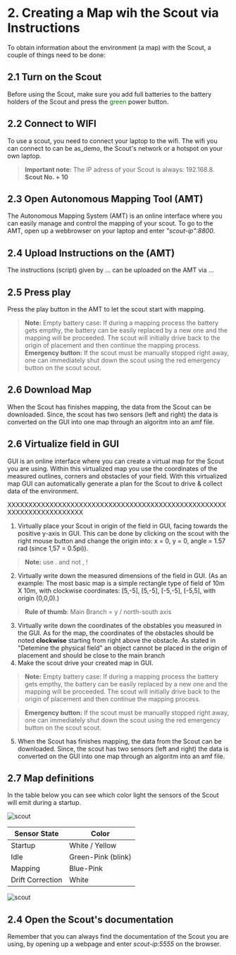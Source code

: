 # 2. Creating a Map wih the Scout via Instructions
To obtain information about the environment (a map) with the Scout, a couple of things need to be done:

## 2.1 Turn on the Scout
Before using the Scout, make sure you add full batteries to the battery holders of the Scout and press the <span style="color:green">green</span> power button. 

## 2.2 Connect to WIFI
To use a scout, you need to connect your laptop to the wifi. The wifi you can connect to can be as_demo, the Scout's network or a hotspot on your own laptop.
> **Important note:** The IP adress of your Scout is always: 192.168.8. **Scout No. + 10**

## 2.3 Open Autonomous Mapping Tool (AMT) 
The Autonomous Mapping System (AMT) is an online interface where you can easily manage and control the mapping of your scout. To go to the AMT, open up a webbrowser on your laptop and enter  _"scout-ip":8800_.

## 2.4 Upload Instructions on the (AMT) 
The instructions (script) given by ... can be uploaded on the AMT via ...

## 2.5 Press play 
Press the play button in the AMT to let the scout start with mapping.
> **Note:** Empty battery case: If during a mapping process the battery gets empthy, the battery can be easily replaced by a new one and the mapping will be proceeded. The scout will initially drive back to the origin of placement and then continue the mapping process.
> **Emergency button:** If the scout must be manually stopped right away, one can immediately shut down the scout using the red emergency button on the scout scout.

## 2.6 Download Map
 When the Scout has finishes mapping, the data from the Scout can be downloaded. Since, the scout has two sensors (left and right) the data is converted on the GUI into one map through an algoritm into an amf file.

## 2.6 Virtualize field in GUI
GUI is an online interface where you can create a virtual map for the Scout you are using. Within this virtualized map you use the coordinates of the measured outlines, corners and obstacles of your field. With this virtualized map GUI can automatically generate a plan for the Scout to drive & collect data of the environment.  

XXXXXXXXXXXXXXXXXXXXXXXXXXXXXXXXXXXXXXXXXXXXXXXXXXXXXXXXXXXXXXXXXXXXXX














1. Virtually place your Scout in origin of the field in GUI, facing towards the positive y-axis in GUI. This can be done by clicking on the scout with the right mouse button and change the origin into: x = 0, y = 0, angle = 1.57 rad (since 1,57 = 0.5pi)). 
> **Note:** use . and not , !
2. Virtually write down the measured dimensions of the field in GUI. (As an example: The most basic map is a simple rectangle type of field of 10m X 10m, with clockwise coordinates: [5,-5], [5,-5], [-5,-5], [-5,5], with origin (0,0,0).)
> **Rule of thumb**: Main Branch = y / north-south axis 
3. Virtually write down the coordinates of the obstables you measured in the GUI. As for the map, the coordinates of the obstacles should be noted **clockwise** starting from right above the obstacle. As stated in "Detemine the physical field" an object cannot be placed in the origin of placement and should be close to the main branch
4. Make the scout drive your created map in GUI. 
> **Note:** Empty battery case: If during a mapping process the battery gets empthy, the battery can be easily replaced by a new one and the mapping will be proceeded. The scout will initially drive back to the origin of placement and then continue the mapping process.

> **Emergency button:** If the scout must be manually stopped right away, one can immediately shut down the scout using the red emergency button on the scout scout.

5. When the Scout has finishes mapping, the data from the Scout can be downloaded. Since, the scout has two sensors (left and right) the data is converted on the GUI into one map through an algoritm into an amf file.

## 2.7 Map definitions

In the table below you can see which color light the sensors of the Scout will emit during a startup. 

![scout](images/_B3A2767.jpg)

| Sensor State | Color |
|--------------|-------|
| Startup | White / Yellow  |
| Idle | Green-Pink (blink) |
| Mapping | Blue-Pink |
| Drift Correction | White | 


![scout](images/_B3A2752.jpg)


## 2.4 Open the Scout's documentation
Remember that you can always find the documentation of the Scout you are using, by opening up a webpage and enter _scout-ip:5555_ on the browser.
